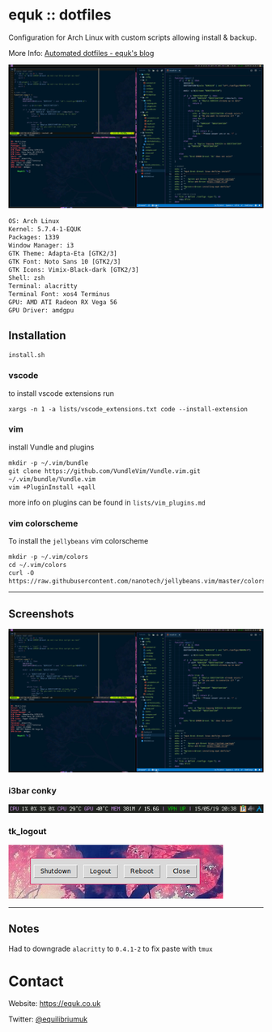 # equk :: dotfiles

Configuration for Arch Linux with custom scripts allowing install & backup.

More Info: [Automated dotfiles - equk's blog](https://equk.co.uk/2019/07/24/automated-dotfiles)

![](./screenshots/linux_desktop.png)

    OS: Arch Linux
    Kernel: 5.7.4-1-EQUK
    Packages: 1339
    Window Manager: i3
    GTK Theme: Adapta-Eta [GTK2/3]
    GTK Font: Noto Sans 10 [GTK2/3]
    GTK Icons: Vimix-Black-dark [GTK2/3]
    Shell: zsh
    Terminal: alacritty
    Terminal Font: xos4 Terminus
    GPU: AMD ATI Radeon RX Vega 56
    GPU Driver: amdgpu

## Installation

    install.sh

### vscode

to install vscode extensions run

    xargs -n 1 -a lists/vscode_extensions.txt code --install-extension

### vim

install Vundle and plugins

    mkdir -p ~/.vim/bundle
    git clone https://github.com/VundleVim/Vundle.vim.git ~/.vim/bundle/Vundle.vim
    vim +PluginInstall +qall

more info on plugins can be found in `lists/vim_plugins.md`

### vim colorscheme

To install the `jellybeans` vim colorscheme

    mkdir -p ~/.vim/colors
    cd ~/.vim/colors
    curl -O https://raw.githubusercontent.com/nanotech/jellybeans.vim/master/colors/jellybeans.vim

---

## Screenshots

![](./screenshots/linux_desktop.png)

### i3bar conky

![](./screenshots/i3bar_conky.png)

### tk_logout

![](./screenshots/tk_logout_07062014.png)

---

## Notes

Had to downgrade `alacritty` to `0.4.1-2` to fix paste with `tmux`

# Contact

Website: https://equk.co.uk

Twitter: [@equilibriumuk](https://twitter.com/equilibriumuk)
